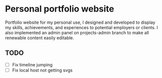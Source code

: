 # Personal portfolio website

Portfolio website for my personal use, I designed and developed to display my skills, achievements, and experiences to potential employers or clients. I also implemented an admin panel on projects-admin branch to make all renewable content easily editable.

## TODO

- [ ] Fix timeline jumping
- [ ] Fix local host not getting svgs
